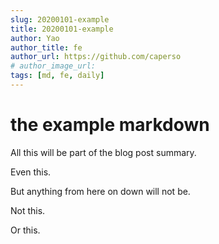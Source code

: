 ```yaml
---
slug: 20200101-example
title: 20200101-example
author: Yao
author_title: fe
author_url: https://github.com/caperso
# author_image_url: 
tags: [md, fe, daily]
---
```


# the example markdown

All this will be part of the blog post summary.

Even this.

<!--truncate-->

But anything from here on down will not be.

Not this.

Or this.
